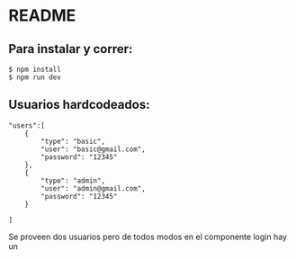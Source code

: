 # README

## Para instalar y correr:

```
$ npm install
$ npm run dev

```

## Usuarios hardcodeados:

```
"users":[
    {
        "type": "basic",
        "user": "basic@gmail.com",
        "password": "12345"
    },
    {
        "type": "admin",
        "user": "admin@gmail.com",
        "password": "12345"
    }

]

```

Se proveen dos usuarios pero de todos modos en el componente login hay un
